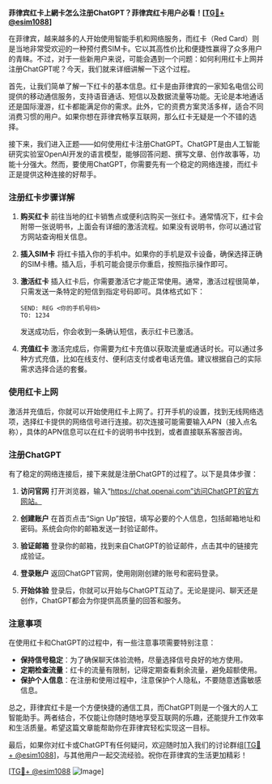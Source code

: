 **菲律宾红卡上網卡怎么注册ChatGPT？菲律宾红卡用户必看！[[TG💪+ @esim1088](https://t.me/s/esim1088)]**

在菲律宾，越来越多的人开始使用智能手机和网络服务，而红卡（Red Card）则是当地非常受欢迎的一种预付费SIM卡。它以其高性价比和便捷性赢得了众多用户的青睐。不过，对于一些新用户来说，可能会遇到一个问题：如何利用红卡上网并注册ChatGPT呢？今天，我们就来详细讲解一下这个过程。

首先，让我们简单了解一下红卡的基本信息。红卡是由菲律宾的一家知名电信公司提供的移动通信服务，支持语音通话、短信以及数据流量等功能。无论是本地通话还是国际漫游，红卡都能满足你的需求。此外，它的资费方案灵活多样，适合不同消费习惯的用户。如果你想在菲律宾畅享互联网，那么红卡无疑是一个不错的选择。

接下来，我们进入正题——如何使用红卡注册ChatGPT。ChatGPT是由人工智能研究实验室OpenAI开发的语言模型，能够回答问题、撰写文章、创作故事等，功能十分强大。然而，要使用ChatGPT，你需要先有一个稳定的网络连接，而红卡正是提供这种连接的好帮手。

### 注册红卡步骤详解

1. **购买红卡**
   前往当地的红卡销售点或便利店购买一张红卡。通常情况下，红卡会附带一张说明书，上面会有详细的激活流程。如果没有说明书，你可以通过官方网站查询相关信息。

2. **插入SIM卡**
   将红卡插入你的手机中。如果你的手机是双卡设备，确保选择正确的SIM卡槽。插入后，手机可能会提示你重启，按照指示操作即可。

3. **激活红卡**
   插入红卡后，你需要激活它才能正常使用。通常，激活过程很简单，只需发送一条特定的短信到指定号码即可。具体格式如下：
   ```
   SEND: REG <你的手机号码>
   TO: 1234
   ```
   发送成功后，你会收到一条确认短信，表示红卡已激活。

4. **充值红卡**
   激活完成后，你需要为红卡充值以获取流量或通话时长。可以通过多种方式充值，比如在线支付、便利店支付或者电话充值。建议根据自己的实际需求选择合适的套餐。

### 使用红卡上网

激活并充值后，你就可以开始使用红卡上网了。打开手机的设置，找到无线网络选项，选择红卡提供的网络信号进行连接。初次连接可能需要输入APN（接入点名称），具体的APN信息可以在红卡的说明书中找到，或者直接联系客服咨询。

### 注册ChatGPT

有了稳定的网络连接后，接下来就是注册ChatGPT的过程了。以下是具体步骤：

1. **访问官网**
   打开浏览器，输入“https://chat.openai.com”访问ChatGPT的官方网站。

2. **创建账户**
   在首页点击“Sign Up”按钮，填写必要的个人信息，包括邮箱地址和密码。系统会向你的邮箱发送一封验证邮件。

3. **验证邮箱**
   登录你的邮箱，找到来自ChatGPT的验证邮件，点击其中的链接完成验证。

4. **登录账户**
   返回ChatGPT官网，使用刚刚创建的账号和密码登录。

5. **开始体验**
   登录后，你就可以开始与ChatGPT互动了。无论是提问、聊天还是创作，ChatGPT都会为你提供高质量的回答和服务。

### 注意事项

在使用红卡和ChatGPT的过程中，有一些注意事项需要特别注意：

- **保持信号稳定**：为了确保聊天体验流畅，尽量选择信号良好的地方使用。
- **定期检查流量**：红卡的流量有限制，记得定期查看剩余流量，避免超额使用。
- **保护个人信息**：在注册和使用过程中，注意保护个人隐私，不要随意透露敏感信息。

总之，菲律宾红卡是一个方便快捷的通信工具，而ChatGPT则是一个强大的人工智能助手。两者结合，不仅能让你随时随地享受互联网的乐趣，还能提升工作效率和生活质量。希望这篇文章能帮助你在菲律宾轻松实现这一目标。

最后，如果你对红卡或ChatGPT有任何疑问，欢迎随时加入我们的讨论群组[[TG💪+ @esim1088](https://t.me/s/esim1088)]，与其他用户一起交流经验。祝你在菲律宾的生活更加精彩！

[[TG💪+ @esim1088](https://t.me/s/esim1088) ![Image](https://i.postimg.cc/4NQfJmqS/Snipaste-2025-05-13-00-14-12.png)]